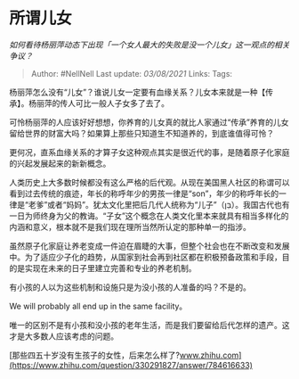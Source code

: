 # 所谓儿女
*如何看待杨丽萍动态下出现「一个女人最大的失败是没一个儿女」这一观点的相关争议？*

> Author: #NellNell 
Last update: *03/08/2021* 
Links:
Tags: 
  

杨丽萍怎么没有“儿女”？谁说儿女一定要有血缘关系？儿女本来就是一种【传承】。杨丽萍的传人可比一般人子女多了去了。

可怜杨丽萍的人应该好好想想，你养育的儿女真的就比人家通过“传承”养育的儿女留给世界的财富大吗？如果算上那些只知道生不知道养的，到底谁值得可怜？

更何况，直系血缘关系的才算子女这种观点其实是很近代的事，是随着原子化家庭的兴起发展起来的新新概念。

人类历史上大多数时候都没有这么严格的后代观。从现在美国黑人社区的称谓可以看到过去传统的痕迹，年长的称呼年少的男孩一律是“son”，年少的称呼年长的一律是“老爹”或者“妈妈”。犹太文化里把后几代人统称为“儿子”（בֵּן）。我国古代也有一日为师终身为父的教诲。“子女”这个概念在人类文化里本来就具有相当多样化的内涵和意义，根本就不是我们现在理所当然所认定的那种单一的指涉。

虽然原子化家庭让养老变成一件迫在眉睫的大事，但整个社会也在不断改变和发展中。为了适应少子化的趋势，从国家到社会再到社区都在积极预备政策和手段，目的是实现在未来的日子里建立完善和专业的养老机制。

有小孩的人以为这些机制和设施只是为没小孩的人准备的吗？不是的。

We will probably all end up in the same facility。

唯一的区别不是有小孩和没小孩的老年生活，而是我们要留给后代怎样的遗产。这才是大多数人应该考虑的问题。

  

[那些四五十岁没有生孩子的女性，后来怎么样了?​www.zhihu.com](https://www.zhihu.com/question/330291827/answer/784616633)